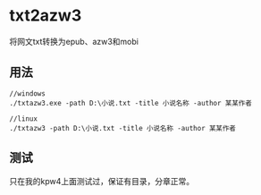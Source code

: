 # txt2azw3
将网文txt转换为epub、azw3和mobi

## 用法
```
//windows
./txtazw3.exe -path D:\小说.txt -title 小说名称 -author 某某作者

//linux
./txtazw3 -path D:\小说.txt -title 小说名称 -author 某某作者
```

## 测试
只在我的kpw4上面测试过，保证有目录，分章正常。